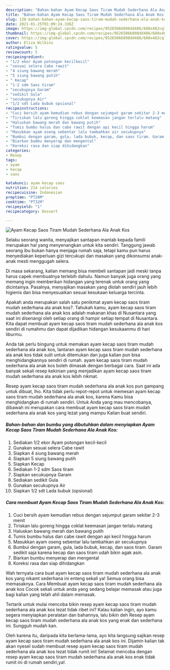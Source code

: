 ```yaml
---
description: "Bahan-bahan Ayam Kecap Saos Tiram Mudah Sederhana Ala Anak Kos yang enak Untuk Jualan"
title: "Bahan-bahan Ayam Kecap Saos Tiram Mudah Sederhana Ala Anak Kos yang enak Untuk Jualan"
slug: 138-bahan-bahan-ayam-kecap-saos-tiram-mudah-sederhana-ala-anak-kos-yang-enak-untuk-jualan
date: 2021-01-25T01:09:24.336Z
image: https://img-global.cpcdn.com/recipes/95265066898dd486/680x482cq70/ayam-kecap-saos-tiram-mudah-sederhana-ala-anak-kos-foto-resep-utama.jpg
thumbnail: https://img-global.cpcdn.com/recipes/95265066898dd486/680x482cq70/ayam-kecap-saos-tiram-mudah-sederhana-ala-anak-kos-foto-resep-utama.jpg
cover: https://img-global.cpcdn.com/recipes/95265066898dd486/680x482cq70/ayam-kecap-saos-tiram-mudah-sederhana-ala-anak-kos-foto-resep-utama.jpg
author: Eliza Wilkins
ratingvalue: 5
reviewcount: 5
recipeingredient:
- "1/2 ekor Ayam potongan kecilkecil"
- "sesuai selera Cabe rawit"
- "4 siung bawang merah"
- "5 siung bawang putih"
- " Kecap"
- "1-2 sdm Saos tiram"
- "secukupnya Garam"
- "sedikit Gula"
- "secukupnya Air"
- "1/2 sdt Lada bubuk opsional"
recipeinstructions:
- "Cuci bersih ayam kemudian rebus dengan sejumput garam sekitar 2-3 menit"
- "Tiriskan lalu goreng hingga coklat keemasan jangan terlalu matang"
- "Haluskan bawang merah dan bawang putih"
- "Tumis bumbu halus dan cabe rawit dengan api kecil hingga harum"
- "Masukkan ayam oseng sebentar lalu tambahkan air secukupnya"
- "Bumbui dengan garam, gula, lada bubuk, kecap, dan saos tiram. Garam sedikit saja karena kecap dan saos tiram udah bikin agak asin."
- "Biarkan bumbu menyerap dan mengental"
- "Koreksi rasa dan siap dihidangkan"
categories:
- Resep
tags:
- ayam
- kecap
- saos

katakunci: ayam kecap saos 
nutrition: 214 calories
recipecuisine: Indonesian
preptime: "PT28M"
cooktime: "PT32M"
recipeyield: "1"
recipecategory: Dessert

---
```



![Ayam Kecap Saos Tiram Mudah Sederhana Ala Anak Kos](https://img-global.cpcdn.com/recipes/95265066898dd486/680x482cq70/ayam-kecap-saos-tiram-mudah-sederhana-ala-anak-kos-foto-resep-utama.jpg)

Selaku seorang wanita, menyajikan santapan mantab kepada famili merupakan hal yang menyenangkan untuk kita sendiri. Tanggung jawab seorang ibu bukan hanya menjaga rumah saja, tetapi kamu pun harus menyediakan keperluan gizi tercukupi dan masakan yang dikonsumsi anak-anak mesti menggugah selera.

Di masa  sekarang, kalian memang bisa membeli santapan jadi meski tanpa harus capek membuatnya terlebih dahulu. Namun banyak juga orang yang memang ingin memberikan hidangan yang terenak untuk orang yang dicintainya. Pasalnya, menyajikan masakan yang diolah sendiri jauh lebih higienis dan bisa menyesuaikan sesuai kesukaan keluarga tercinta. 



Apakah anda merupakan salah satu penikmat ayam kecap saos tiram mudah sederhana ala anak kos?. Tahukah kamu, ayam kecap saos tiram mudah sederhana ala anak kos adalah makanan khas di Nusantara yang saat ini disenangi oleh setiap orang di hampir setiap tempat di Nusantara. Kita dapat membuat ayam kecap saos tiram mudah sederhana ala anak kos sendiri di rumahmu dan dapat dijadikan hidangan kesukaanmu di hari liburmu.

Anda tak perlu bingung untuk memakan ayam kecap saos tiram mudah sederhana ala anak kos, lantaran ayam kecap saos tiram mudah sederhana ala anak kos tidak sulit untuk ditemukan dan juga kalian pun bisa menghidangkannya sendiri di rumah. ayam kecap saos tiram mudah sederhana ala anak kos boleh dimasak dengan berbagai cara. Saat ini ada banyak sekali resep kekinian yang menjadikan ayam kecap saos tiram mudah sederhana ala anak kos lebih nikmat.

Resep ayam kecap saos tiram mudah sederhana ala anak kos pun gampang untuk dibuat, lho. Kita tidak perlu repot-repot untuk memesan ayam kecap saos tiram mudah sederhana ala anak kos, karena Kamu bisa menghidangkan di rumah sendiri. Untuk Anda yang mau mencobanya, dibawah ini merupakan cara membuat ayam kecap saos tiram mudah sederhana ala anak kos yang lezat yang mampu Kalian buat sendiri.

<!--inarticleads1-->

##### Bahan-bahan dan bumbu yang dibutuhkan dalam menyiapkan Ayam Kecap Saos Tiram Mudah Sederhana Ala Anak Kos:

1. Sediakan 1/2 ekor Ayam potongan kecil-kecil
1. Gunakan sesuai selera Cabe rawit
1. Siapkan 4 siung bawang merah
1. Siapkan 5 siung bawang putih
1. Siapkan  Kecap
1. Sediakan 1-2 sdm Saos tiram
1. Siapkan secukupnya Garam
1. Sediakan sedikit Gula
1. Gunakan secukupnya Air
1. Siapkan 1/2 sdt Lada bubuk (opsional)




<!--inarticleads2-->

##### Cara membuat Ayam Kecap Saos Tiram Mudah Sederhana Ala Anak Kos:

1. Cuci bersih ayam kemudian rebus dengan sejumput garam sekitar 2-3 menit
1. Tiriskan lalu goreng hingga coklat keemasan jangan terlalu matang
1. Haluskan bawang merah dan bawang putih
1. Tumis bumbu halus dan cabe rawit dengan api kecil hingga harum
1. Masukkan ayam oseng sebentar lalu tambahkan air secukupnya
1. Bumbui dengan garam, gula, lada bubuk, kecap, dan saos tiram. Garam sedikit saja karena kecap dan saos tiram udah bikin agak asin.
1. Biarkan bumbu menyerap dan mengental
1. Koreksi rasa dan siap dihidangkan




Wah ternyata cara buat ayam kecap saos tiram mudah sederhana ala anak kos yang nikamt sederhana ini enteng sekali ya! Semua orang bisa memasaknya. Cara Membuat ayam kecap saos tiram mudah sederhana ala anak kos Cocok sekali untuk anda yang sedang belajar memasak atau juga bagi kalian yang telah ahli dalam memasak.

Tertarik untuk mulai mencoba bikin resep ayam kecap saos tiram mudah sederhana ala anak kos lezat tidak ribet ini? Kalau kalian ingin, ayo kamu segera menyiapkan peralatan dan bahannya, lalu bikin deh Resep ayam kecap saos tiram mudah sederhana ala anak kos yang enak dan sederhana ini. Sungguh mudah kan. 

Oleh karena itu, daripada kita berlama-lama, ayo kita langsung sajikan resep ayam kecap saos tiram mudah sederhana ala anak kos ini. Dijamin kalian tak akan nyesel sudah membuat resep ayam kecap saos tiram mudah sederhana ala anak kos lezat tidak rumit ini! Selamat mencoba dengan resep ayam kecap saos tiram mudah sederhana ala anak kos enak tidak rumit ini di rumah sendiri,ya!.

